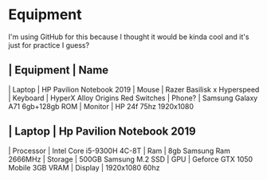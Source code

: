 #  Equipment
I'm using GitHub for this because I thought it would be kinda cool and it's just for practice I guess?
<table>
<tr><dr>
    
| Equipment | Name
------------------------------------------------
| Laptop     | HP Pavilion Notebook 2019
| Mouse      | Razer Basilisk x Hyperspeed
| Keyboard   | HyperX Alloy Origins Red Switches
| Phone?     | Samsung Galaxy A71 6gb+128gb ROM
| Monitor    | HP 24f 75hz 1920x1080

| Laptop |  Hp Pavilion Notebook 2019     
----------------------------------------------
| Processor | Intel Core i5-9300H 4C-8T
| Ram       | 8gb Samsung Ram 2666MHz
| Storage   | 500GB Samsung M.2 SSD
| GPU       | Geforce GTX 1050 Mobile 3GB VRAM
| Display   | 1920x1080 60hz
